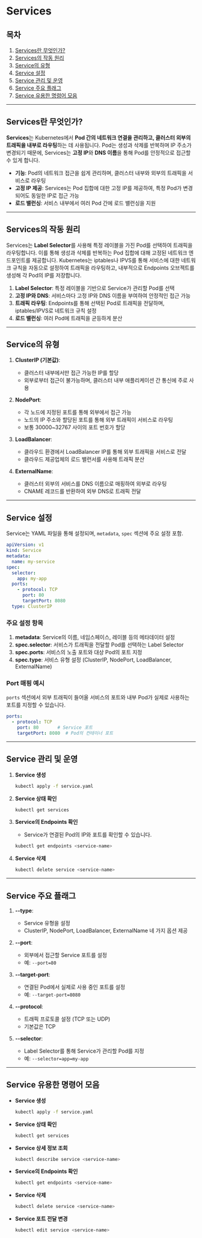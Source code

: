 # Services

## 목차
1. [Services란 무엇인가?](#Services란-무엇인가)
2. [Services의 작동 원리](#Services의-작동-원리)
3. [Service의 유형](#Service의-유형)
4. [Service 설정](#Service-설정)
5. [Service 관리 및 운영](#Service-관리-및-운영)
6. [Service 주요 플래그](#Service-주요-플래그)
7. [Service 유용한 명령어 모음](#Service-유용한-명령어-모음)

---

## Services란 무엇인가?

**Services**는 Kubernetes에서 **Pod 간의 네트워크 연결을 관리하고, 클러스터 외부의 트래픽을 내부로 라우팅**하는 데 사용됩니다. Pod는 생성과 삭제를 반복하며 IP 주소가 변경되기 때문에, Services는 **고정 IP**와 **DNS 이름**을 통해 Pod를 안정적으로 접근할 수 있게 합니다. 

- **기능**: Pod의 네트워크 접근을 쉽게 관리하며, 클러스터 내부와 외부의 트래픽을 서비스로 라우팅
- **고정 IP 제공**: Services는 Pod 집합에 대한 고정 IP를 제공하여, 특정 Pod가 변경되어도 동일한 IP로 접근 가능
- **로드 밸런싱**: 서비스 내부에서 여러 Pod 간에 로드 밸런싱을 지원

---

## Services의 작동 원리

Services는 **Label Selector**를 사용해 특정 레이블을 가진 Pod를 선택하여 트래픽을 라우팅합니다. 이를 통해 생성과 삭제를 반복하는 Pod 집합에 대해 고정된 네트워크 엔드포인트를 제공합니다. Kubernetes는 iptables나 IPVS를 통해 서비스에 대한 네트워크 규칙을 자동으로 설정하여 트래픽을 라우팅하고, 내부적으로 Endpoints 오브젝트를 생성해 각 Pod의 IP를 저장합니다.

1. **Label Selector**: 특정 레이블을 기반으로 Service가 관리할 Pod를 선택
2. **고정 IP와 DNS**: 서비스마다 고정 IP와 DNS 이름을 부여하여 안정적인 접근 가능
3. **트래픽 라우팅**: Endpoints를 통해 선택된 Pod로 트래픽을 전달하며, iptables/IPVS로 네트워크 규칙 설정
4. **로드 밸런싱**: 여러 Pod에 트래픽을 균등하게 분산

---

## Service의 유형

1. **ClusterIP (기본값)**:
   - 클러스터 내부에서만 접근 가능한 IP를 할당
   - 외부로부터 접근이 불가능하며, 클러스터 내부 애플리케이션 간 통신에 주로 사용

2. **NodePort**:
   - 각 노드에 지정된 포트를 통해 외부에서 접근 가능
   - 노드의 IP 주소와 할당된 포트를 통해 외부 트래픽이 서비스로 라우팅
   - 보통 30000~32767 사이의 포트 번호가 할당

3. **LoadBalancer**:
   - 클라우드 환경에서 LoadBalancer IP를 통해 외부 트래픽을 서비스로 전달
   - 클라우드 제공업체의 로드 밸런서를 사용해 트래픽 분산

4. **ExternalName**:
   - 클러스터 외부의 서비스를 DNS 이름으로 매핑하여 외부로 라우팅
   - CNAME 레코드를 반환하여 외부 DNS로 트래픽 전달

---

## Service 설정

Service는 YAML 파일을 통해 설정되며, `metadata`, `spec` 섹션에 주요 설정 포함.

```yaml
apiVersion: v1
kind: Service
metadata:
  name: my-service
spec:
  selector:
    app: my-app
  ports:
    - protocol: TCP
      port: 80
      targetPort: 8080
  type: ClusterIP
```

### 주요 설정 항목

1. **metadata**: Service의 이름, 네임스페이스, 레이블 등의 메타데이터 설정
2. **spec.selector**: 서비스가 트래픽을 전달할 Pod를 선택하는 Label Selector
3. **spec.ports**: 서비스의 노출 포트와 대상 Pod의 포트 지정
4. **spec.type**: 서비스 유형 설정 (ClusterIP, NodePort, LoadBalancer, ExternalName)

### Port 매핑 예시

`ports` 섹션에서 외부 트래픽이 들어올 서비스의 포트와 내부 Pod가 실제로 사용하는 포트를 지정할 수 있습니다.

```yaml
ports:
  - protocol: TCP
    port: 80       # Service 포트
    targetPort: 8080  # Pod의 컨테이너 포트
```

---

## Service 관리 및 운영

1. **Service 생성**
   ```bash
   kubectl apply -f service.yaml
   ```

2. **Service 상태 확인**
   ```bash
   kubectl get services
   ```

3. **Service의 Endpoints 확인**
   - Service가 연결된 Pod의 IP와 포트를 확인할 수 있습니다.
   ```bash
   kubectl get endpoints <service-name>
   ```

4. **Service 삭제**
   ```bash
   kubectl delete service <service-name>
   ```

---

## Service 주요 플래그

1. **--type**:
   - Service 유형을 설정
   - ClusterIP, NodePort, LoadBalancer, ExternalName 네 가지 옵션 제공

2. **--port**:
   - 외부에서 접근할 Service 포트를 설정
   - 예: `--port=80`

3. **--target-port**:
   - 연결된 Pod에서 실제로 사용 중인 포트를 설정
   - 예: `--target-port=8080`

4. **--protocol**:
   - 트래픽 프로토콜 설정 (TCP 또는 UDP)
   - 기본값은 TCP

5. **--selector**:
   - Label Selector를 통해 Service가 관리할 Pod를 지정
   - 예: `--selector=app=my-app`

---

## Service 유용한 명령어 모음

- **Service 생성**
  ```bash
  kubectl apply -f service.yaml
  ```

- **Service 상태 확인**
  ```bash
  kubectl get services
  ```

- **Service 상세 정보 조회**
  ```bash
  kubectl describe service <service-name>
  ```

- **Service의 Endpoints 확인**
  ```bash
  kubectl get endpoints <service-name>
  ```

- **Service 삭제**
  ```bash
  kubectl delete service <service-name>
  ```

- **Service 포트 전달 변경**
  ```bash
  kubectl edit service <service-name>
  ```
